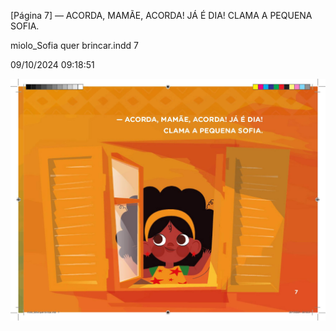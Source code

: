 [Página 7]
— ACORDA, MAMÃE, ACORDA! JÁ É DIA!
CLAMA A PEQUENA SOFIA.


miolo_Sofia quer brincar.indd 7

09/10/2024 09:18:51

![7](./img/page_0007.jpg)

